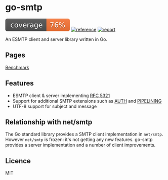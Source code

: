 # go-smtp

![coverage](https://raw.githubusercontent.com/uponusolutions/go-smtp/badges/.badges/main/coverage.svg)
[![reference](https://pkg.go.dev/badge/github.com/uponusolutions/go-smtp.svg)](https://pkg.go.dev/github.com/uponusolutions/go-smtp)
[![report](https://goreportcard.com/badge/github.com/uponusolutions/go-smtp)](https://goreportcard.com/report/github.com/uponusolutions/go-smtp)

An ESMTP client and server library written in Go.

## Pages

[Benchmark](https://uponusolutions.github.io/go-smtp/dev/bench/)

## Features

* ESMTP client & server implementing [RFC 5321]
* Support for additional SMTP extensions such as [AUTH] and [PIPELINING]
* UTF-8 support for subject and message

## Relationship with net/smtp

The Go standard library provides a SMTP client implementation in `net/smtp`.
However `net/smtp` is frozen: it's not getting any new features. go-smtp
provides a server implementation and a number of client improvements.

## Licence

MIT

[RFC 5321]: https://tools.ietf.org/html/rfc5321
[AUTH]: https://tools.ietf.org/html/rfc4954
[PIPELINING]: https://tools.ietf.org/html/rfc2920
[LMTP]: https://tools.ietf.org/html/rfc2033
